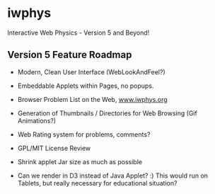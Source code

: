 # iwphys
Interactive Web Physics - Version 5 and Beyond!


## Version 5 Feature Roadmap

- Modern, Clean User Interface (WebLookAndFeel?)

- Embeddable Applets within Pages, no popups.

- Browser Problem List on the Web, www.iwphys.org

- Generation of Thumbnails / Directories for Web Browsing
  	     (Gif Animations?)

- Web Rating system for problems, comments?

- GPL/MIT License Review

- Shrink applet Jar size as much as possible

- Can we render in D3 instead of Java Applet? :)
  This would run on Tablets, but really necessary for educational situation?



